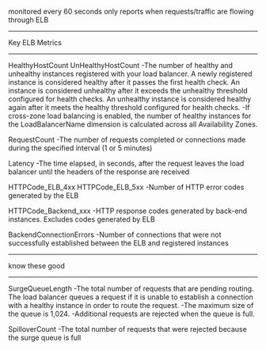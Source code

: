 monitored every 60 seconds
only reports when requests/traffic are flowing through ELB

***************
Key ELB Metrics
***************
HealthyHostCount
UnHealthyHostCount
-The number of healthy and unhealthy instances registered with your load balancer. A newly registered instance is considered healthy after it passes the first health check. An instance is considered unhealthy after it exceeds the unhealthy threshold configured for health checks. An unhealthy instance is considered healthy again after it meets the healthy threshold configured for health checks.
-If cross-zone load balancing is enabled, the number of healthy instances for the LoadBalancerName dimension is calculated across all Availability Zones.

RequestCount
-The number of requests completed or connections made during the specified interval (1 or 5 minutes)

Latency
-The time elapsed, in seconds, after the request leaves the load balancer until the headers of the response are received

HTTPCode_ELB_4xx
HTTPCode_ELB_5xx
-Number of HTTP error codes generated by the ELB

HTTPCode_Backend_xxx
-HTTP response codes generated by back-end instances.  Excludes codes generated by ELB

BackendConnectionErrors
-Number of connections that were not successfully established between the ELB and registered instances

***************
know these good
***************
SurgeQueueLength
-The total number of requests that are pending routing. The load balancer queues a request if it is unable to establish a connection with a healthy instance in order to route the request.
-The maximum size of the queue is 1,024.
-Additional requests are rejected when the queue is full.

SpilloverCount
-The total number of requests that were rejected because the surge queue is full
